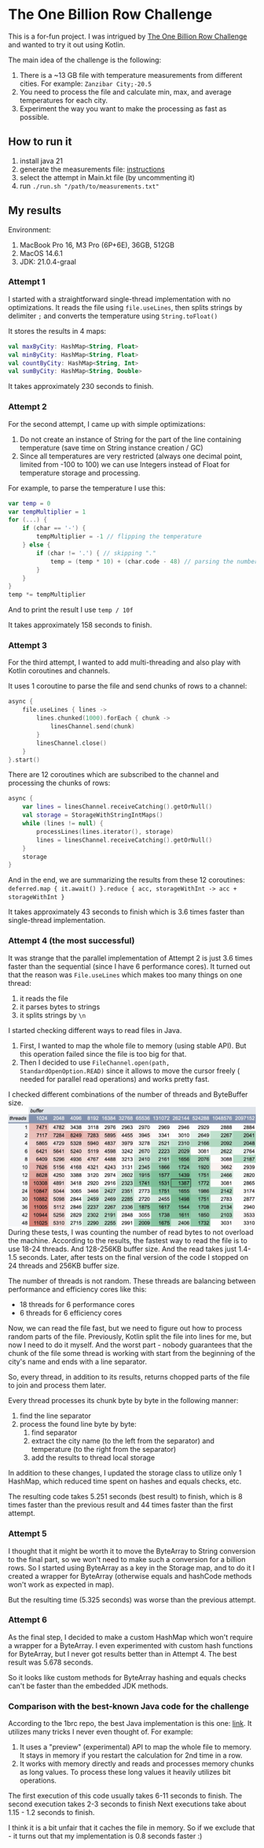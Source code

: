# The One Billion Row Challenge

This is a for-fun project.
I was intrigued by [The One Billion Row Challenge](https://github.com/gunnarmorling/1brc) and wanted to try it out using
Kotlin.

The main idea of the challenge is the following:

1. There is a ~13 GB file with temperature measurements from different cities. For example: `Zanzibar City;-20.5`
2. You need to process the file and calculate min, max, and average temperatures for each city.
3. Experiment the way you want to make the processing as fast as possible.

## How to run it

1. install java 21
2. generate the measurements
   file: [instructions](https://github.com/gunnarmorling/1brc?tab=readme-ov-file#running-the-challenge)
3. select the attempt in Main.kt file (by uncommenting it)
4. run `./run.sh "/path/to/measurements.txt"`

## My results

Environment:

1. MacBook Pro 16, M3 Pro (6P+6E), 36GB, 512GB
2. MacOS 14.6.1
3. JDK: 21.0.4-graal

### Attempt 1

I started with a straightforward single-thread implementation with no optimizations.
It reads the file using `file.useLines`, then splits strings by delimiter `;` and converts the temperature using
`String.toFloat()`

It stores the results in 4 maps:

```kotlin
val maxByCity: HashMap<String, Float>
val minByCity: HashMap<String, Float>
val countByCity: HashMap<String, Int>
val sumByCity: HashMap<String, Double>
```

It takes approximately 230 seconds to finish.

### Attempt 2

For the second attempt, I came up with simple optimizations:

1. Do not create an instance of String for the part of the line containing temperature (save time on String instance
   creation / GC)
2. Since all temperatures are very restricted (always one decimal point, limited from -100 to 100)
   we can use Integers instead of Float for temperature storage and processing.

For example, to parse the temperature I use this:

```kotlin
var temp = 0
var tempMultiplier = 1
for (...) {
    if (char == '-') {
        tempMultiplier = -1 // flipping the temperature
    } else {
        if (char != '.') { // skipping "."
            temp = (temp * 10) + (char.code - 48) // parsing the number digit by digit
        }
    }
}
temp *= tempMultiplier
```

And to print the result I use `temp / 10f`

It takes approximately 158 seconds to finish.

### Attempt 3

For the third attempt, I wanted to add multi-threading and also play with Kotlin coroutines and channels.

It uses 1 coroutine to parse the file and send chunks of rows to a channel:

```kotlin
async {
    file.useLines { lines ->
        lines.chunked(1000).forEach { chunk ->
            linesChannel.send(chunk)
        }
        linesChannel.close()
    }
}.start()
```

There are 12 coroutines which are subscribed to the channel and processing the chunks of rows:

```kotlin
async {
    var lines = linesChannel.receiveCatching().getOrNull()
    val storage = StorageWithStringIntMaps()
    while (lines != null) {
        processLines(lines.iterator(), storage)
        lines = linesChannel.receiveCatching().getOrNull()
    }
    storage
}
```

And in the end, we are summarizing the results from these 12 coroutines:
`deferred.map { it.await() }.reduce { acc, storageWithInt -> acc + storageWithInt }`

It takes approximately 43 seconds to finish which is 3.6 times faster than single-thread implementation.

### Attempt 4 (the most successful)

It was strange that the parallel implementation of Attempt 2 is just 3.6 times faster than the sequential (since I have
6
performance cores).
It turned out that the reason was `File.useLines` which makes too many things on one thread:

1. it reads the file
2. it parses bytes to strings
3. it splits strings by `\n`

I started checking different ways to read files in Java.

1. First, I wanted to map the whole file to memory (using stable API). But this operation failed since the file is too
   big for that.
2. Then I decided to use `FileChannel.open(path, StandardOpenOption.READ)` since it allows to move the cursor freely (
   needed for parallel read operations) and works pretty fast.

I checked different combinations of the number of threads and ByteBuffer size.
<img title="results of read speed tests" src="read-tests.jpg">
During these tests, I was counting the number of read bytes to not overload the machine.
According to the results, the fastest way to read the file is to use 18-24 threads. And 128-256KB buffer size. And the
read
takes just 1.4-1.5 seconds.
Later, after tests on the final version of the code I stopped on 24 threads and 256KB buffer size.

The number of threads is not random. These threads are balancing between performance and efficiency cores like this:

* 18 threads for 6 performance cores
* 6 threads for 6 efficiency cores

Now, we can read the file fast, but we need to figure out how to process random parts of the file.
Previously, Kotlin split the file into lines for me, but now I need to do it myself.
And the worst part - nobody guarantees that the chunk of the file some thread is working with start from the beginning
of the city's name and ends with a line separator.

So, every thread, in addition to its results, returns chopped parts of the file to join and process them later.

Every thread processes its chunk byte by byte in the following manner:

1. find the line separator
2. process the found line byte by byte:
    1. find separator
    2. extract the city name (to the left from the separator) and temperature (to the right from the separator)
    3. add the results to thread local storage

In addition to these changes, I updated the storage class to utilize only 1 HashMap, which reduced time spent on hashes
and equals checks, etc.

The resulting code takes 5.251 seconds (best result) to finish, which is 8 times faster than the previous result and 44
times faster than the first attempt.

### Attempt 5

I thought that it might be worth it to move the ByteArray to String conversion to the final part, so we won't need to
make such a conversion for a billion rows.
So I started using ByteArray as a key in the Storage map, and to do it I created a wrapper for ByteArray (otherwise
equals and hashCode methods won't work as expected in map).

But the resulting time (5.325 seconds) was worse than the previous attempt.

### Attempt 6

As the final step, I decided to make a custom HashMap which won't require a wrapper for a ByteArray.
I even experimented with custom hash functions for ByteArray, but I never got results better than in Attempt 4.
The best result was 5.678 seconds.

So it looks like custom methods for ByteArray hashing and equals checks can't be faster than the embedded JDK methods.

### Comparison with the best-known Java code for the challenge

According to the 1brc repo, the best Java implementation is this
one: [link](https://github.com/gunnarmorling/1brc/blob/main/src/main/java/dev/morling/onebrc/CalculateAverage_thomaswue.java).
It utilizes many tricks I never even thought of. For example:

1. It uses a "preview" (experimental) API to map the whole file to memory. It stays in memory if you restart the
   calculation for 2nd time in a row.
2. It works with memory directly and reads and processes memory chunks as long values. To process these long values it
   heavily utilizes bit operations.

The first execution of this code usually takes 6-11 seconds to finish.
The second execution takes 2-3 seconds to finish
Next executions take about 1.15 - 1.2 seconds to finish.

I think it is a bit unfair that it caches the file in memory.
So if we exclude that - it turns out that my implementation is 0.8 seconds faster :)

